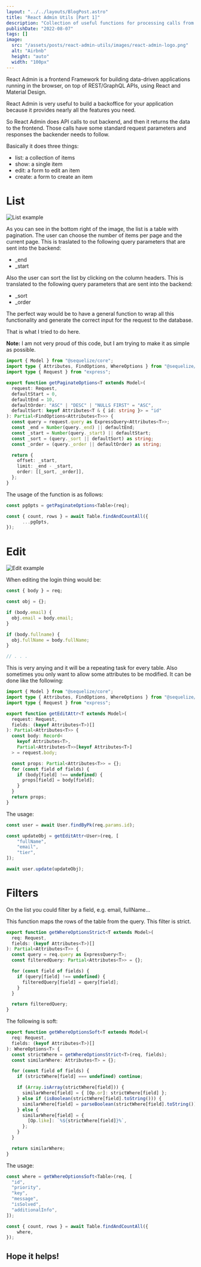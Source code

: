 ```yaml
---
layout: "../../layouts/BlogPost.astro"
title: "React Admin Utils [Part 1]"
description: "Collection of useful functions for processing calls from react-admin in nodejs with sequelize."
publishDate: "2022-08-07"
tags: []
image:
  src: "/assets/posts/react-admin-utils/images/react-admin-logo.png"
  alt: "Airbnb"
  height: "auto"
  width: "100px"
---
```


React Admin is a frontend Framework for building data-driven applications running in the browser, on top of REST/GraphQL APIs, using React and Material Design.

React Admin is very useful to build a backoffice for your application because it provides nearly all the features you need.

So React Admin does API calls to out backend, and then it returns the data to the frontend. Those calls have some standard request parameters and responses the backender needs to follow.

Basically it does three things:
- list: a collection of items
- show: a single item
- edit: a form to edit an item
- create: a form to create an item

# List

<img src="/assets/posts/react-admin-utils/images/list.png" alt="List example">

As you can see in the bottom right of the image, the list is a table with pagination. The user can choose the number of items per page and the current page. This is traslated to the following query parameters that are sent into the backend:
- _end
- _start

Also the user can sort the list by clicking on the column headers. This is translated to the following query parameters that are sent into the backend:
- _sort
- _order

The perfect way would be to have a general function to wrap all this functionality and generate the correct input for the request to the database.

That is what I tried to do here.

**Note:** I am not very proud of this code, but I am trying to make it as simple as possible.

```typescript
import { Model } from "@sequelize/core";
import type { Attributes, FindOptions, WhereOptions } from "@sequelize/core";
import type { Request } from "express";

export function getPaginateOptions<T extends Model>(
  request: Request,
  defaultStart = 0,
  defaultEnd = 10,
  defaultOrder: "ASC" | "DESC" | "NULLS FIRST" = "ASC",
  defaultSort: keyof Attributes<T & { id: string }> = "id"
): Partial<FindOptions<Attributes<T>>> {
  const query = request.query as ExpressQuery<Attributes<T>>;
  const _end = Number(query._end) || defaultEnd;
  const _start = Number(query._start) || defaultStart;
  const _sort = (query._sort || defaultSort) as string;
  const _order = (query._order || defaultOrder) as string;

  return {
    offset: _start,
    limit: _end - _start,
    order: [[_sort, _order]],
  };
}
```

The usage of the function is as follows:

```typescript
const pgOpts = getPaginateOptions<Table>(req);

const { count, rows } = await Table.findAndCountAll({
      ...pgOpts,
});
```

# Edit

<img src="/assets/posts/react-admin-utils/images/edit.png" alt="Edit example">

When editing the login thing would be:
```typescript
const { body } = req;

const obj = {};

if (body.email) {
  obj.email = body.email;
}

if (body.fullname) {
  obj.fullName = body.fullName;
}

// . . .
```

This is very anying and it will be a repeating task for every table.
Also sometimes you only want to allow some attributes to be modified. It can be done like the following:

```typescript
import { Model } from "@sequelize/core";
import type { Attributes, FindOptions, WhereOptions } from "@sequelize/core";
import type { Request } from "express";

export function getEditAttr<T extends Model>(
  request: Request,
  fields: (keyof Attributes<T>)[]
): Partial<Attributes<T>> {
  const body: Record<
    keyof Attributes<T>,
    Partial<Attributes<T>>[keyof Attributes<T>]
  > = request.body;

  const props: Partial<Attributes<T>> = {};
  for (const field of fields) {
    if (body[field] !== undefined) {
      props[field] = body[field];
    }
  }
  return props;
}
```

The usage:
```typescript
const user = await User.findByPk(req.params.id);

const updateObj = getEditAttr<User>(req, [
    "fullName",
    "email",
    "tier",
]);

await user.update(updateObj);
```

# Filters

On the list you could filter by a field, e.g. email, fullName...

This function maps the rows of the table from the query. This filter is strict.
```typescript
export function getWhereOptionsStrict<T extends Model>(
  req: Request,
  fields: (keyof Attributes<T>)[]
): Partial<Attributes<T>> {
  const query = req.query as ExpressQuery<T>;
  const filteredQuery: Partial<Attributes<T>> = {};

  for (const field of fields) {
    if (query[field] !== undefined) {
      filteredQuery[field] = query[field];
    }
  }

  return filteredQuery;
}
```

The following is soft: 

```typescript
export function getWhereOptionsSoft<T extends Model>(
  req: Request,
  fields: (keyof Attributes<T>)[]
): WhereOptions<T> {
  const strictWhere = getWhereOptionsStrict<T>(req, fields);
  const similarWhere: Attributes<T> = {};

  for (const field of fields) {
    if (strictWhere[field] === undefined) continue;

    if (Array.isArray(strictWhere[field])) {
      similarWhere[field] = { [Op.or]: strictWhere[field] };
    } else if (isBoolean(strictWhere[field].toString())) {
      similarWhere[field] = parseBoolean(strictWhere[field].toString());
    } else {
      similarWhere[field] = {
        [Op.like]: `%${strictWhere[field]}%`,
      };
    }
  }

  return similarWhere;
}
```

The usage: 

```typescript
const where = getWhereOptionsSoft<Table>(req, [
  "id",
  "priority",
  "key",
  "message",
  "isSolved",
  "additionalInfo",
]);

const { count, rows } = await Table.findAndCountAll({
    where,
});
```

## Hope it helps!